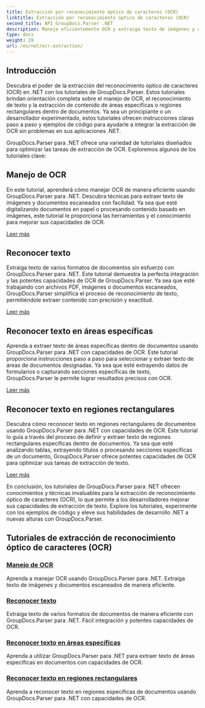 ```yaml
---
title: Extracción por reconocimiento óptico de caracteres (OCR)
linktitle: Extracción por reconocimiento óptico de caracteres (OCR)
second_title: API GroupDocs.Parser .NET
description: Maneje eficientemente OCR y extraiga texto de imágenes y documentos con GroupDocs.Parser para .NET. ¡Mejore sus capacidades de OCR hoy!
type: docs
weight: 28
url: /es/net/ocr-extraction/
---
```


## Introducción

Descubra el poder de la extracción del reconocimiento óptico de caracteres (OCR) en .NET con los tutoriales de GroupDocs.Parser. Estos tutoriales brindan orientación completa sobre el manejo de OCR, el reconocimiento de texto y la extracción de contenido de áreas específicas o regiones rectangulares dentro de documentos. Ya sea un principiante o un desarrollador experimentado, estos tutoriales ofrecen instrucciones claras paso a paso y ejemplos de código para ayudarle a integrar la extracción de OCR sin problemas en sus aplicaciones .NET.

GroupDocs.Parser para .NET ofrece una variedad de tutoriales diseñados para optimizar las tareas de extracción de OCR. Exploremos algunos de los tutoriales clave:

## Manejo de OCR
En este tutorial, aprenderá cómo manejar OCR de manera eficiente usando GroupDocs.Parser para .NET. Descubra técnicas para extraer texto de imágenes y documentos escaneados con facilidad. Ya sea que esté digitalizando documentos en papel o procesando contenido basado en imágenes, este tutorial le proporciona las herramientas y el conocimiento para mejorar sus capacidades de OCR.

[Leer más](./handling-ocr/)

## Reconocer texto
Extraiga texto de varios formatos de documentos sin esfuerzo con GroupDocs.Parser para .NET. Este tutorial demuestra la perfecta integración y las potentes capacidades de OCR de GroupDocs.Parser. Ya sea que esté trabajando con archivos PDF, imágenes o documentos escaneados, GroupDocs.Parser simplifica el proceso de reconocimiento de texto, permitiéndole extraer contenido con precisión y exactitud.

[Leer más](./recognizing-text/)

## Reconocer texto en áreas específicas
Aprenda a extraer texto de áreas específicas dentro de documentos usando GroupDocs.Parser para .NET con capacidades de OCR. Este tutorial proporciona instrucciones paso a paso para seleccionar y extraer texto de áreas de documentos designadas. Ya sea que esté extrayendo datos de formularios o capturando secciones específicas de texto, GroupDocs.Parser le permite lograr resultados precisos con OCR.

[Leer más](./recognizing-text-in-specific-areas/)

## Reconocer texto en regiones rectangulares
Descubra cómo reconocer texto en regiones rectangulares de documentos usando GroupDocs.Parser para .NET con capacidades de OCR. Este tutorial lo guía a través del proceso de definir y extraer texto de regiones rectangulares específicas dentro de documentos. Ya sea que esté analizando tablas, extrayendo títulos o procesando secciones específicas de un documento, GroupDocs.Parser ofrece potentes capacidades de OCR para optimizar sus tareas de extracción de texto.

[Leer más](./recognizing-text-in-rectangular-regions/)

En conclusión, los tutoriales de GroupDocs.Parser para .NET ofrecen conocimientos y técnicas invaluables para la extracción de reconocimiento óptico de caracteres (OCR), lo que permite a los desarrolladores mejorar sus capacidades de extracción de texto. Explore los tutoriales, experimente con los ejemplos de código y eleve sus habilidades de desarrollo .NET a nuevas alturas con GroupDocs.Parser.
## Tutoriales de extracción de reconocimiento óptico de caracteres (OCR)
### [Manejo de OCR](./handling-ocr/)
Aprenda a manejar OCR usando GroupDocs.Parser para .NET. Extraiga texto de imágenes y documentos escaneados de manera eficiente.
### [Reconocer texto](./recognizing-text/)
Extraiga texto de varios formatos de documentos de manera eficiente con GroupDocs.Parser para .NET. Fácil integración y potentes capacidades de OCR.
### [Reconocer texto en áreas específicas](./recognizing-text-in-specific-areas/)
Aprenda a utilizar GroupDocs.Parser para .NET para extraer texto de áreas específicas en documentos con capacidades de OCR.
### [Reconocer texto en regiones rectangulares](./recognizing-text-in-rectangular-regions/)
Aprenda a reconocer texto en regiones específicas de documentos usando GroupDocs.Parser para .NET con capacidades de OCR.